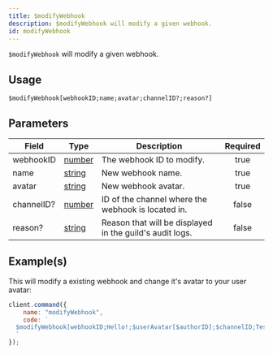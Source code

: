 ```yaml
---
title: $modifyWebhook
description: $modifyWebhook will modify a given webhook.
id: modifyWebhook
---
```


`$modifyWebhook` will modify a given webhook.

## Usage

```aoi
$modifyWebhook[webhookID;name;avatar;channelID?;reason?]
```

## Parameters

| Field      | Type                                                                                              | Description                                              | Required |
| ---------- | ------------------------------------------------------------------------------------------------- | -------------------------------------------------------- | :------: |
| webhookID  | [number](https://developer.mozilla.org/en-US/docs/Web/JavaScript/Reference/Global_Objects/Number) | The webhook ID to modify.                                |   true   |
| name       | [string](https://developer.mozilla.org/en-US/docs/Web/JavaScript/Reference/Global_Objects/String) | New webhook name.                                        |   true   |
| avatar     | [string](https://developer.mozilla.org/en-US/docs/Web/JavaScript/Reference/Global_Objects/String) | New webhook avatar.                                      |   true   |
| channelID? | [number](https://developer.mozilla.org/en-US/docs/Web/JavaScript/Reference/Global_Objects/Number) | ID of the channel where the webhook is located in.       |  false   |
| reason?    | [string](https://developer.mozilla.org/en-US/docs/Web/JavaScript/Reference/Global_Objects/String) | Reason that will be displayed in the guild's audit logs. |  false   |

## Example(s)

This will modify a existing webhook and change it's avatar to your user avatar:

```javascript
client.command({
    name: "modifyWebhook",
    code: `
  $modifyWebhook[webhookID;Hello!;$userAvatar[$authorID];$channelID;Testing!]
  `
});
```
